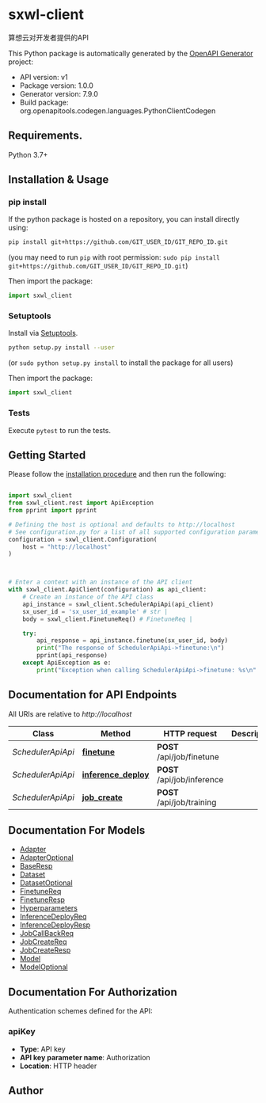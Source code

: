 # sxwl-client
算想云对开发者提供的API

This Python package is automatically generated by the [OpenAPI Generator](https://openapi-generator.tech) project:

- API version: v1
- Package version: 1.0.0
- Generator version: 7.9.0
- Build package: org.openapitools.codegen.languages.PythonClientCodegen

## Requirements.

Python 3.7+

## Installation & Usage
### pip install

If the python package is hosted on a repository, you can install directly using:

```sh
pip install git+https://github.com/GIT_USER_ID/GIT_REPO_ID.git
```
(you may need to run `pip` with root permission: `sudo pip install git+https://github.com/GIT_USER_ID/GIT_REPO_ID.git`)

Then import the package:
```python
import sxwl_client
```

### Setuptools

Install via [Setuptools](http://pypi.python.org/pypi/setuptools).

```sh
python setup.py install --user
```
(or `sudo python setup.py install` to install the package for all users)

Then import the package:
```python
import sxwl_client
```

### Tests

Execute `pytest` to run the tests.

## Getting Started

Please follow the [installation procedure](#installation--usage) and then run the following:

```python

import sxwl_client
from sxwl_client.rest import ApiException
from pprint import pprint

# Defining the host is optional and defaults to http://localhost
# See configuration.py for a list of all supported configuration parameters.
configuration = sxwl_client.Configuration(
    host = "http://localhost"
)



# Enter a context with an instance of the API client
with sxwl_client.ApiClient(configuration) as api_client:
    # Create an instance of the API class
    api_instance = sxwl_client.SchedulerApiApi(api_client)
    sx_user_id = 'sx_user_id_example' # str | 
    body = sxwl_client.FinetuneReq() # FinetuneReq | 

    try:
        api_response = api_instance.finetune(sx_user_id, body)
        print("The response of SchedulerApiApi->finetune:\n")
        pprint(api_response)
    except ApiException as e:
        print("Exception when calling SchedulerApiApi->finetune: %s\n" % e)

```

## Documentation for API Endpoints

All URIs are relative to *http://localhost*

Class | Method | HTTP request | Description
------------ | ------------- | ------------- | -------------
*SchedulerApiApi* | [**finetune**](docs/SchedulerApiApi.md#finetune) | **POST** /api/job/finetune | 
*SchedulerApiApi* | [**inference_deploy**](docs/SchedulerApiApi.md#inference_deploy) | **POST** /api/job/inference | 
*SchedulerApiApi* | [**job_create**](docs/SchedulerApiApi.md#job_create) | **POST** /api/job/training | 


## Documentation For Models

 - [Adapter](docs/Adapter.md)
 - [AdapterOptional](docs/AdapterOptional.md)
 - [BaseResp](docs/BaseResp.md)
 - [Dataset](docs/Dataset.md)
 - [DatasetOptional](docs/DatasetOptional.md)
 - [FinetuneReq](docs/FinetuneReq.md)
 - [FinetuneResp](docs/FinetuneResp.md)
 - [Hyperparameters](docs/Hyperparameters.md)
 - [InferenceDeployReq](docs/InferenceDeployReq.md)
 - [InferenceDeployResp](docs/InferenceDeployResp.md)
 - [JobCallBackReq](docs/JobCallBackReq.md)
 - [JobCreateReq](docs/JobCreateReq.md)
 - [JobCreateResp](docs/JobCreateResp.md)
 - [Model](docs/Model.md)
 - [ModelOptional](docs/ModelOptional.md)


<a id="documentation-for-authorization"></a>
## Documentation For Authorization


Authentication schemes defined for the API:
<a id="apiKey"></a>
### apiKey

- **Type**: API key
- **API key parameter name**: Authorization
- **Location**: HTTP header


## Author




